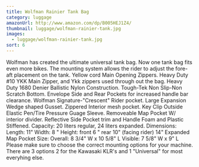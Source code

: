 ```yaml
---
title: Wolfman Rainier Tank Bag
category: luggage
amazonUrl: http://www.amazon.com/dp/B005HEJ1Z4/
thumbnail: luggage/wolfman-rainier-tank.jpg
images:
  - luggage/wolfman-rainier-tank.jpg
sort: 6
---
```


Wolfman has created the ultimate universal tank bag. Now one tank bag fits even more bikes. The mounting system allows the rider to adjust the fore-aft placement on the tank. Yellow cord Main Opening Zippers. Heavy Duty #10 YKK Main Zipper, and Ykk zippers used through out the bag. Heavy Duty 1680 Denier Ballistic Nylon Construction. Tough-Tek Non Slip-Non Scratch Bottom. Envelope Side and Rear Pockets for increased handle bar clearance. Wolfman Signature-"Crescent" Rider pocket. Large Expansion Wedge shaped Gusset. Zippered Interior mesh pocket. Key Clip Outside Elastic Pen/Tire Pressure Guage Sleeve. Removeable Map Pocket W/ interior divider. Reflective Side Pocket trim and Handle Foam and Plastic Stiffened. Capacity: 20 liters regular, 24 liters expanded. Dimensions: Length: 11" Width: 8 " Height: front 6 " rear 10" (facing rider) 14" Expanded Map Pocket Size: Overall: 8 3/4" W x 10 5/8" L Visible: 7 5/8" W x 9" L Please make sure to choose the correct mounting options for your machine. There are 3 options 2 for the Kawasaki KLR's and 1 "Universal" for most everyhing else.

